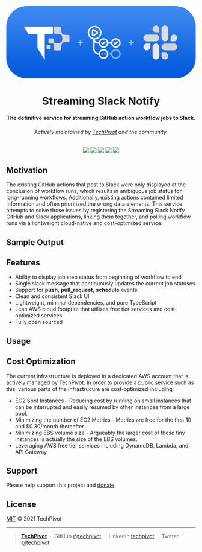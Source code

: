 <p align="center">
  <img src="./assets/techpivot-streaming-slack-notifier-logo.png" alt="TechPivot Streaming Slack Notifier Logo" />
</p>

<h1 align="center">Streaming Slack Notify</h1>

<h4 align="center">
  The definitive service for streaming GitHub action workflow jobs to Slack.
</h4>
<h6 align="center">
  Actively maintained by <a href="https://www.techpivot.net">TechPivot</a> and the community.
</h4>

<p align="center">
  <a href="https://github.com/techpivot/streaming-slack-notify/actions/workflows/ci.yml">
    <img src="https://github.com/techpivot/streaming-slack-notify/actions/workflows/ci.yml/badge.svg" /></a>
  <a href="https://codeclimate.com/repos/5eb1cb1c668cc4318e007908/maintainability">
    <img src="https://api.codeclimate.com/v1/badges/0ffe5bd35f9e43f827b9/maintainability" /></a>
  <a href="https://github.com/techpivot/streaming-slack-notify/issues">
    <img src="https://img.shields.io/github/issues/techpivot/streaming-slack-notify.svg" /></a>
  <a href="https://github.com/techpivot/streaming-slack-notify/blob/master/LICENSE">
    <img src="https://img.shields.io/github/license/techpivot/streaming-slack-notify" /></a>
  <a href="https://github.com/techpivot/streaming-slack-notify/stargazers">
    <img src="https://img.shields.io/github/stars/techpivot/streaming-slack-notify.svg?style=social&label=Stars&maxAge=2592000" /></a>
</p>

## Motivation

The existing GitHub actions that post to Slack were only displayed at the conclusion of workflow runs, which results in
ambiguous job status for long-running workflows. Additionally, existing actions contained limited information and often
prioritized the wrong data elements. This service attempts to solve those issues by registering the Streaming Slack
Notify GitHub and Slack applications, linking them together, and polling workflow runs via a lightweight cloud-native
and cost-optimized service.

## Sample Output

## Features

- Ability to display job step status from beginning of workflow to end
- Single slack message that continuously updates the current job statuses
- Support for **push**, **pull_request**, **schedule** events
- Clean and consistent Slack UI
- Lightweight, minimal dependencies, and pure TypeScript
- Lean AWS cloud footprint that utilizes free tier services and cost-optimized services
- Fully open sourced

## Usage

## Cost Optimization

The current infrastructure is deployed in a dedicated AWS account that is actively managed by TechPivot. In order to
provide a public service such as this, various parts of the infrastrucure are cost-optimized including:

- EC2 Spot Instances - Reducing cost by running on small instances that can be interrupted and easily resumed by other
  instances from a large pool.
- Minimizing the number of EC2 Metrics - Metrics are free for the first 10 and \$0.30/month thereafter.
- Minimizing EBS volume size - Argueably the larger cost of these tiny instances is actually the size of the EBS
  volumes.
- Leveraging AWS free tier services including DynamoDB, Lambda, and API Gateway.

## Support

Please help support this project and [donate](https://github.com/sponsors/techpivot).

## License

[MIT](./LICENSE) © 2021 TechPivot

---

> **[TechPivot](https://www.techpivot.net)**&nbsp;&nbsp;&middot;&nbsp;&nbsp;GitHub
> [@techpivot](https://github.com/techpivot)&nbsp;&nbsp;&middot;&nbsp;&nbsp;LinkedIn
> [techpivot](https://www.linkedin.com/company/techpivot/)&nbsp;&nbsp;&middot;&nbsp;&nbsp;Twitter
> [@techpivot](https://twitter.com/techpivot)
